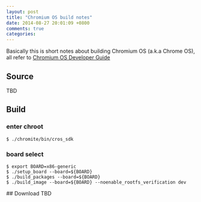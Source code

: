 ```yaml
---
layout: post
title: "Chromium OS build notes"
date: 2014-08-27 20:01:09 +0800
comments: true
categories: 
---
```


Basically this is short notes about building Chromium OS (a.k.a Chrome OS), all refer to [Chromium OS Developer Guide](http://www.chromium.org/chromium-os/developer-guide)

## Source 
TBD
## Build
### enter chroot
    $ ./chromite/bin/cros_sdk
### board select
    $ export BOARD=x86-generic
    $ ./setup_board --board=${BOARD}
    $ ./build_packages --board=${BOARD}
    $ ./build_image --board=${BOARD} --noenable_rootfs_verification dev
</code>
## Download
TBD
